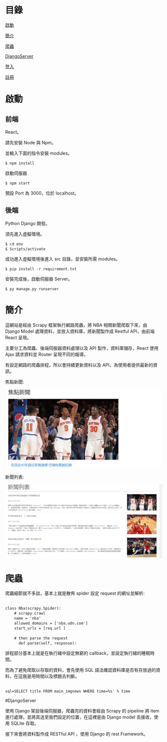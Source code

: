 # 目錄

[啟動](#啟動)

[簡介](#簡介)

[爬蟲](#爬蟲)

[DjangoServer](#DjangoServer)

[登入](#登入)

[註冊](#註冊)

# 啟動

## 前端

React。

請先安裝 Node 與 Npm。

並輸入下面的指令安裝 modules。

```
$ npm install
```

啟動伺服器

```
$ npm start
```

預設 Port 為 3000，位於 localhost。

## 後端

Python Django 開發。

須先進入虛擬環境。

```
$ cd env
$ Scripts/activate
```

成功進入虛擬環境後進入 src 目錄，並安裝所需 modules。

```
$ pip install -r requirement.txt
```

安裝完成後，啟動伺服器 Server。

```
$ py manage.py runserver
```

# 簡介

這網站是經由 Scrapy 框架執行網路爬蟲，將 NBA 相關新聞爬取下來，由 Django Model 處理資料，並放入資料庫，將新聞製作成 Restful API，由前端 React 呈現。

主要分工為爬蟲、後端伺服器資料處理以及 API 製作，資料庫儲存，React 使用 Ajax 請求資料並 Router 呈現不同的報導。

有設定網路的爬蟲排程，所以會持續更新資料以及 API，為使用者提供最新的資訊。

焦點新聞:

<img src='https://raw.githubusercontent.com/tsen1220/NBANewsInTaiwan/master/img/highlight.jpg' alt=''>

新聞列表:

<img src='https://raw.githubusercontent.com/tsen1220/NBANewsInTaiwan/master/img/list.jpg' alt=''>

# 爬蟲

爬蟲細節就不多談，基本上就是散佈 spider 設定 request 的網址並解析:

```

class Nba(scrapy.Spider):
    # scrapy crawl
    name = 'nba'
    allowed_domains = ['nba.udn.com']
    start_urls = [req.url ]

    # then parse the request
      def parse(self, response):

```

排程部分基本上就是在執行緒中設定無窮的 callback，並設定執行緒的睡眠時間。

而為了避免爬取以存取的資料，會先使用 SQL 語法確認資料庫是否有存放過的資料，在這我是用時間以及標題去判斷。

```

sql=SELECT title FROM main_imgnews WHERE time=%s' % time

```

#DjangoServer

使用 Django 架設後端伺服器，爬蟲完的資料會經由 Scrapy 的 pipeline 將 item 進行處理，並將其送至我們設定的位置，在這裡是由 Django model 去接收，使用 SQLite 存取。

接下來會將資料製作成 RESTful API ，使用 Django 的 rest Framework。

<img>
